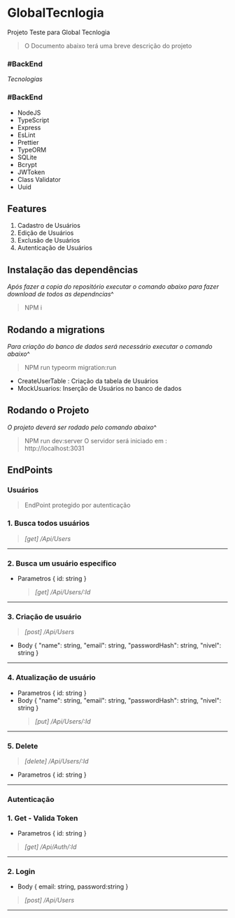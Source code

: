 # GlobalTecnlogia

Projeto Teste para Global Tecnlogia

> O Documento abaixo terá uma breve descrição do projeto

### #BackEnd

_Tecnologias_

### #BackEnd

-   NodeJS
-   TypeScript
-   Express
-   EsLint
-   Prettier
-   TypeORM
-   SQLite
-   Bcrypt
-   JWToken
-   Class Validator
-   Uuid

## Features

1. Cadastro de Usuários
2. Edição de Usuários
3. Exclusão de Usuários
4. Autenticação de Usuários

## Instalação das dependências

_Após fazer a copia do repositório executar o comando abaixo para fazer download de todos as dependncias_^

> NPM i

## Rodando a migrations

_Para criação do banco de dados será necessário executar o comando abaixo_^

> NPM run typeorm migration:run

-   CreateUserTable : Criação da tabela de Usuários
-   MockUsuarios: Inserção de Usuários no banco de dados

## Rodando o Projeto

_O projeto deverá ser rodado pelo comando abaixo_^

> NPM run dev:server
> O servidor será iniciado em : http://localhost:3031

## EndPoints

### Usuários

> EndPoint protegido por autenticação

### 1. Busca todos usuários

> _[get] /Api/Users_

---

### 2. Busca um usuário especifico

-   Parametros
    { id: string }
    > _[get] /Api/Users/:Id_

---

### 3. Criação de usuário

> _[post] /Api/Users_

-   Body
    {
    "name": string,
    "email": string,
    "passwordHash": string,
    "nivel": string
    }

---

### 4. Atualização de usuário

-   Parametros
    { id: string }
-   Body
    {
    "name": string,
    "email": string,
    "passwordHash": string,
    "nivel": string
    }
    > _[put] /Api/Users/:Id_

---

### 5. Delete

> _[delete] /Api/Users/:Id_

-   Parametros
    { id: string }

---

### Autenticação

### 1. Get - Valida Token

-   Parametros
    { id: string }

> _[get] /Api/Auth/:Id_

---

### 2. Login

-   Body
    { email: string,
    password:string
    }

> _[post] /Api/Users_

---
